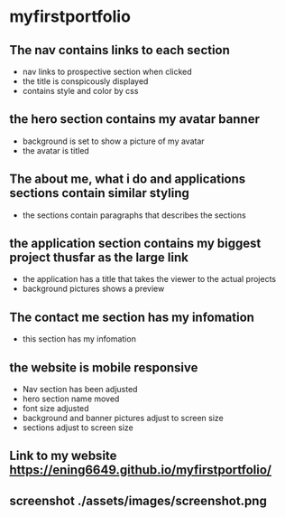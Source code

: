# myfirstportfolio
## The nav contains links to each section 
* nav links to prospective section when clicked 
* the title is conspicously displayed 
* contains style and color by css
## the hero section contains my avatar banner 
* background is set to show a picture of my avatar
* the avatar is titled 
## The about me, what i do and applications sections contain similar styling
* the sections contain paragraphs that describes the sections
## the application section contains my biggest project thusfar as the large link 
* the application has a title that takes the viewer to the actual projects 
* background pictures shows a preview 
## The contact me section has my infomation 
* this section has my infomation 
## the website is mobile responsive 
* Nav section has been adjusted
* hero section name moved
* font size adjusted 
* background and banner pictures adjust to screen size 
* sections adjust to screen size 
## Link to my website https://ening6649.github.io/myfirstportfolio/
## screenshot ./assets/images/screenshot.png
